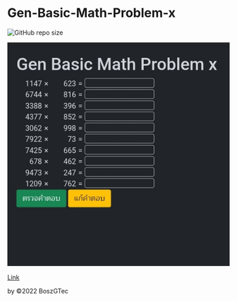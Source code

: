 # Gen-Basic-Math-Problem-x

![GitHub repo size](https://img.shields.io/github/repo-size/BoszGTec/Gen-Basic-Math-Problem-x?color=f0f0f0&logo=Github&label=Repo%20size)


![img](screenshot/SmartSelect_20220526-002706_Opera.jpg)

[Link](https://boszgtec.github.io/Gen-Basic-Math-Problem-x/)

by ©2022 BoszGTec
